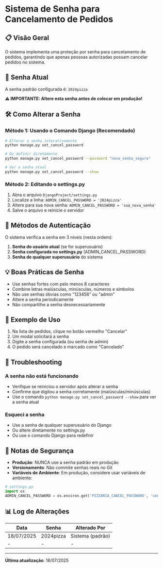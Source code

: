 # Sistema de Senha para Cancelamento de Pedidos

## 📋 Visão Geral

O sistema implementa uma proteção por senha para cancelamento de pedidos, garantindo que apenas pessoas autorizadas possam cancelar pedidos no sistema.

## 🔐 Senha Atual

A senha padrão configurada é: `2024pizza`

**⚠️ IMPORTANTE: Altere esta senha antes de colocar em produção!**

## 🛠️ Como Alterar a Senha

### Método 1: Usando o Comando Django (Recomendado)

```bash
# Alterar a senha interativamente
python manage.py set_cancel_password

# Ou definir diretamente
python manage.py set_cancel_password --password "nova_senha_segura"

# Ver a senha atual
python manage.py set_cancel_password --show
```

### Método 2: Editando o settings.py

1. Abra o arquivo `DjangoProject/settings.py`
2. Localize a linha: `ADMIN_CANCEL_PASSWORD = '2024pizza'`
3. Altere para sua nova senha: `ADMIN_CANCEL_PASSWORD = 'sua_nova_senha'`
4. Salve o arquivo e reinicie o servidor

## 🔑 Métodos de Autenticação

O sistema verifica a senha em 3 níveis (nesta ordem):

1. **Senha do usuário atual** (se for superusuário)
2. **Senha configurada no settings.py** (ADMIN_CANCEL_PASSWORD)
3. **Senha de qualquer superusuário** do sistema

## 💡 Boas Práticas de Senha

- Use senhas fortes com pelo menos 8 caracteres
- Combine letras maiúsculas, minúsculas, números e símbolos
- Não use senhas óbvias como "123456" ou "admin"
- Altere a senha periodicamente
- Não compartilhe a senha desnecessariamente

## 🚀 Exemplo de Uso

1. Na lista de pedidos, clique no botão vermelho "Cancelar"
2. Um modal solicitará a senha
3. Digite a senha configurada (ou senha de admin)
4. O pedido será cancelado e marcado como "Cancelado"

## 🔧 Troubleshooting

### A senha não está funcionando
- Verifique se reiniciou o servidor após alterar a senha
- Confirme que digitou a senha corretamente (maiúsculas/minúsculas)
- Use o comando `python manage.py set_cancel_password --show` para ver a senha atual

### Esqueci a senha
- Use a senha de qualquer superusuário do Django
- Ou altere diretamente no settings.py
- Ou use o comando Django para redefinir

## 📝 Notas de Segurança

- **Produção**: NUNCA use a senha padrão em produção
- **Versionamento**: Não commite senhas reais no Git
- **Variáveis de Ambiente**: Em produção, considere usar variáveis de ambiente:

```python
# settings.py
import os
ADMIN_CANCEL_PASSWORD = os.environ.get('PIZZARIA_CANCEL_PASSWORD', 'senha_padrao')
```

## 📊 Log de Alterações

| Data | Senha | Alterado Por |
|------|-------|--------------|
| 18/07/2025 | 2024pizza | Sistema (padrão) |
| - | - | - |

---

**Última atualização**: 18/07/2025